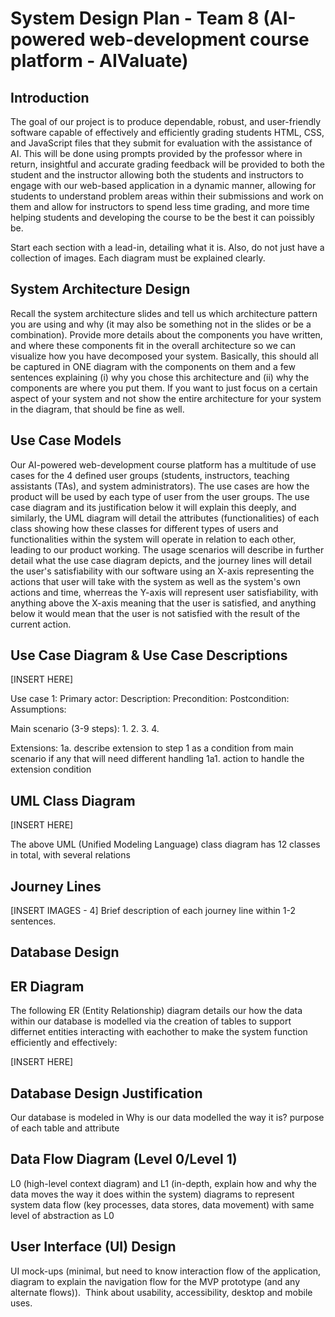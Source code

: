 # System Design Plan - Team 8 (AI-powered web-development course platform - AIValuate)

## Introduction

The goal of our project is to produce dependable, robust, and user-friendly software capable of effectively and efficiently grading students HTML, CSS, and JavaScript files that they submit for evaluation with the assistance of AI. This will be done using prompts provided by the professor where in return, insightful and accurate grading feedback will be provided to both the student and the instructor allowing both the students and instructors to engage with our web-based application in a dynamic manner, allowing for students to understand problem areas within their submissions and work on them and allow for instructors to spend less time grading, and more time helping students and developing the course to be the best it can poissibly be.

Start each section with a lead-in, detailing what it is.  Also, do not just have a collection of images. Each diagram must be explained clearly.

## System Architecture Design

Recall the system architecture slides and tell us which architecture pattern you are using and why (it may also be something not in the slides or be a combination). Provide more details about the components you have written, and where these components fit in the overall architecture so we can visualize how you have decomposed your system. Basically, this should all be captured in ONE diagram with the components on them and a few sentences explaining (i) why you chose this architecture and (ii) why the components are where you put them. If you want to just focus on a certain aspect of your system and not show the entire architecture for your system in the diagram, that should be fine as well.

## Use Case Models

Our AI-powered web-development course platform has a multitude of use cases for the 4 defined user groups (students, instructors, teaching assistants (TAs), and system administrators). The use cases are how the product will be used by each type of user from the user groups. The use case diagram and its justification below it will explain this deeply, and similarly, the UML diagram will detail the attributes (functionalities) of each class showing how these classes for different types of users and functionalities within the system will operate in relation to each other, leading to our product working. The usage scenarios will describe in further detail what the use case diagram depicts, and the journey lines will detail the user's satisfiability with our software using an X-axis representing the actions that user will take with the system as well as the system's own actions and time, wherreas the Y-axis will represent user satisfiability, with anything above the X-axis meaning that the user is satisfied, and anything below it would mean that the user is not satisfied with the result of the current action.

## Use Case Diagram & Use Case Descriptions

[INSERT HERE]

Use case 1: 
Primary actor:
Description:
Precondition:
Postcondition:
Assumptions:

Main scenario (3-9 steps):
1.
2.
3.
4.

Extensions:
1a. describe extension to step 1 as a condition from main scenario if any that will need different handling
    1a1. action to handle the extension condition

## UML Class Diagram
[INSERT HERE]

The above UML (Unified Modeling Language) class diagram has 12 classes in total, with several relations

## Journey Lines

[INSERT IMAGES - 4]
Brief description of each journey line within 1-2 sentences.

## Database Design

## ER Diagram

The following ER (Entity Relationship) diagram details our how the data within our database is modelled via the creation of tables to support differnet entities interacting with eachother to make the system function efficiently and effectively:

[INSERT HERE]

## Database Design Justification

Our database is modeled in
Why is our data modelled the way it is? purpose of each table and attribute

## Data Flow Diagram (Level 0/Level 1)

L0 (high-level context diagram) and L1 (in-depth, explain how and why the data moves the way it does within the system) diagrams to represent system data flow (key processes, data stores, data movement) with same level of abstraction as L0

## User Interface (UI) Design

UI mock-ups (minimal, but need to know interaction flow of the application, diagram to explain the navigation flow for the MVP prototype (and any alternate flows)).  Think about usability, accessibility, desktop and mobile uses.
